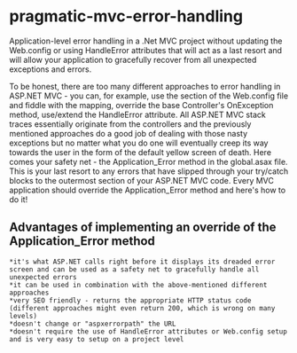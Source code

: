 # pragmatic-mvc-error-handling
Application-level error handling in a .Net MVC project without updating the Web.config or using HandleError attributes that will act as a last resort and will allow your application to gracefully recover from all unexpected exceptions and errors.

To be honest, there are too many different approaches to error handling in ASP.NET MVC - you can, for example, use the section of the Web.config file and fiddle with the mapping, override the base Controller's OnException method, use/extend the HandleError attribute. All ASP.NET MVC stack traces essentially originate from the controllers and the previously mentioned approaches do a good job of dealing with those nasty exceptions but no matter what you do one will eventually creep its way towards the user in the form of the default yellow screen of death. Here comes your safety net - the Application_Error method in the global.asax file. This is your last resort to any errors that have slipped through your try/catch blocks to the outermost section of your ASP.NET MVC code. Every MVC application should override the Application_Error method and here's how to do it!

## Advantages of implementing an override of the Application_Error method

    *it's what ASP.NET calls right before it displays its dreaded error screen and can be used as a safety net to gracefully handle all unexpected errors
    *it can be used in combination with the above-mentioned different approaches
    *very SEO friendly - returns the appropriate HTTP status code (different approaches might even return 200, which is wrong on many levels)
    *doesn't change or "aspxerrorpath" the URL
    *doesn't require the use of HandleError attributes or Web.config setup and is very easy to setup on a project level
